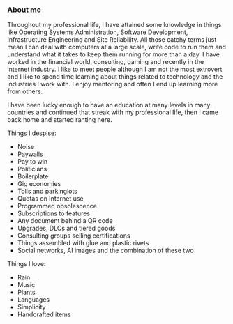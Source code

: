 ### About me

Throughout my professional life, I have attained some knowledge in things like Operating Systems Administration, Software Development, Infrastructure Engineering and Site Reliability. All those catchy terms just mean I can deal with computers at a large scale, write code to run them and understand what it takes to keep them running for more than a day.
I have worked in the financial world, consulting, gaming and recently in the internet industry. I like to meet people although I am not the most extrovert and I like to spend time learning about things related to technology and the industries I work with. I enjoy mentoring and often I end up learning more from others.

I have been lucky enough to have an education at many levels in many countries and continued that streak with my professional life, then I came back home  and started ranting here.

Things I despise:

* Noise
* Paywalls
* Pay to win
* Politicians
* Boilerplate
* Gig economies
* Tolls and parkinglots
* Quotas on Internet use
* Programmed obsolescence
* Subscriptions to features
* Any document behind a QR code
* Upgrades, DLCs and tiered goods
* Consulting groups selling certifications
* Things assembled with glue and plastic rivets
* Social networks, AI images and the combination of these two

Things I love:

* Rain
* Music
* Plants
* Languages
* Simplicity
* Handcrafted items
